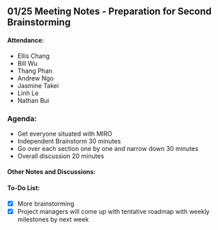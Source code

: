 ## 01/25 Meeting Notes - Preparation for Second Brainstorming

#### Attendance:
- Ellis Chang
- Bill Wu
- Thang Phan
- Andrew Ngo
- Jasmine Takei
- Linh Le
- Nathan Bui

### Agenda:
- Get everyone situated with MIRO
- Independent Brainstorm 30 minutes
- Go over each section one by one and narrow down  30 minutes
- Overall discussion 20 minutes

#### Other Notes and Discussions:



#### To-Do List:
- [x] More brainstorming
- [x] Project managers will come up with tentative roadmap with weekly milestones by next week

